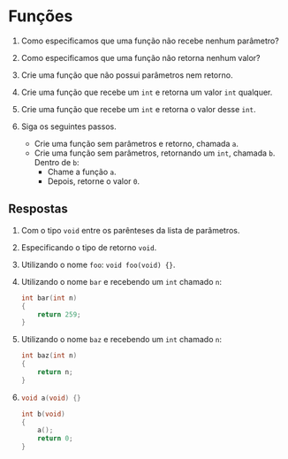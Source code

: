 # Funções

1. Como especificamos que uma função não recebe nenhum parâmetro?

2. Como especificamos que uma função não retorna nenhum valor?

3. Crie uma função que não possui parâmetros nem retorno.

4. Crie uma função que recebe um `int` e retorna um valor `int` qualquer.

5. Crie uma função que recebe um `int` e retorna o valor desse `int`.

6. Siga os seguintes passos.
   - Crie uma função sem parâmetros e retorno, chamada `a`.
   - Crie uma função sem parâmetros, retornando um `int`, chamada `b`. Dentro de
     `b`:
     - Chame a função `a`.
     - Depois, retorne o valor `0`.

## Respostas

1. Com o tipo `void` entre os parênteses da lista de parâmetros.

2. Especificando o tipo de retorno `void`.

3. Utilizando o nome `foo`: `void foo(void) {}`.

4. Utilizando o nome `bar` e recebendo um `int` chamado `n`:

   ```c
   int bar(int n)
   {
       return 259;
   }
   ```

5. Utilizando o nome `baz` e recebendo um `int` chamado `n`:

   ```c
   int baz(int n)
   {
       return n;
   }
   ```

6. ```c
   void a(void) {}

   int b(void)
   {
       a();
       return 0;
   }
   ```
